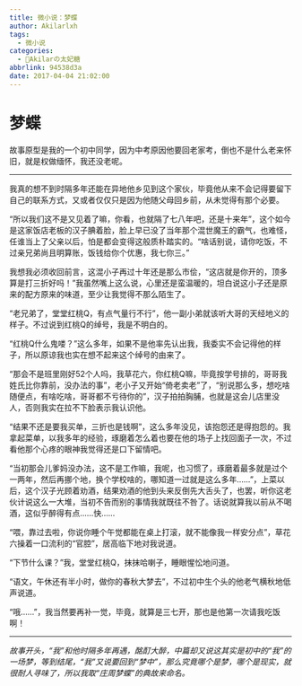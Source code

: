```yaml
---
title: 微小说：梦蝶
author: Akilarlxh
tags:
  - 微小说
categories:
  - 🍰Akilarの太妃糖
abbrlink: 94538d3a
date: 2017-04-04 21:02:00
---
```

# 梦蝶

 故事原型是我的一个初中同学，因为中考原因他要回老家考，倒也不是什么老来怀旧，就是权做缅怀，我还没老呢。

---


我真的想不到时隔多年还能在异地他乡见到这个家伙，毕竟他从来不会记得要留下自己的联系方式，又或者仅仅只是因为他随父母回乡前，从未觉得有那个必要。

“所以我们这不是又见着了嘛，你看，也就隔了七八年吧，还是十来年”，这个如今是这家饭店老板的汉子腆着脸，脸上早已没了当年那个混世魔王的霸气，也难怪，任谁当上了父亲以后，怕是都会变得这般质朴踏实的。“啥话别说，请你吃饭，不过亲兄弟尚且明算账，饭钱给你个优惠，我七你三。”

我想我必须收回前言，这混小子再过十年还是那么市侩，“这店就是你开的，顶多算是打三折好吗！”我虽然嘴上这么说，心里还是蛮温暖的，坦白说这小子还是原来的配方原来的味道，至少让我觉得不那么陌生了。

“老兄弟了，堂堂红桃Q，有点气量行不行”，他一副小弟就该听大哥的天经地义的样子。不过说到红桃Q的绰号，我是不明白的。

“红桃Q什么鬼喽？”这么多年，如果不是他率先认出我，我委实不会记得他的样子，所以原谅我也实在想不起来这个绰号的由来了。

“那会不是班里刚好52个人吗，我草花六，你红桃Q嘛，毕竟按学号排的，哥哥我姓氏比你靠前，没办法的事”，老小子又开始“倚老卖老”了，“别说那么多，想吃啥随便点，有啥吃啥，哥哥都不亏待你的”，汉子拍拍胸脯，也就是这会儿店里没人，否则我实在拉不下脸表示我认识他。

“结果不还是要我买单，三折也是钱啊”，这么多年没见，该抱怨还是得抱怨的。我拿起菜单，以我多年的经验，琢磨着怎么着也要在他的场子上找回面子一次，不过看他那个心疼的眼神我觉得还是口下留情吧。

“当初那会儿爹妈没办法，这不是工作嘛，我呢，也习惯了，琢磨着最多就是过个一两年，然后再挪个地，换个学校啥的，哪知道一过就是这么多年……”，上菜以后，这个汉子光顾着劝酒，结果劝酒的他到头来反倒先大舌头了，也罢，听你这老伙计说这么一大堆，当初不告而别的事情我就既往不咎了。话说就算我以前从不喝酒，这似乎醉得有点……快……

“喂，靠过去啦，你说你睡个午觉都能在桌上打滚，就不能像我一样安分点”，草花六操着一口流利的“官腔”，居高临下地对我说道。

“下节什么课？”我，堂堂红桃Q，抹抹哈喇子，睡眼惺忪地问道。

“语文，午休还有半小时，做你的春秋大梦去”，不过初中生个头的他老气横秋地低声说道。

“哦……”，我当然要再补一觉，毕竟，就算是三七开，那也是他第一次请我吃饭啊！

---
*故事开头，“我”和他时隔多年再遇，酩酊大醉，中篇却又说这其实是初中的“我”的一场梦，等到结尾，“我”又说要回到“梦中”，那么究竟哪个是梦，哪个是现实，就很耐人寻味了，所以我取“庄周梦蝶”的典故来命名。*
